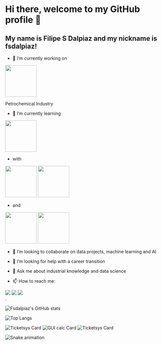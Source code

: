# Hi there, welcome to my GitHub profile 👋
## My name is Filipe S Dalpiaz and my nickname is fsdalpiaz!


- 🔭 I’m currently working on 
<img src="https://cdn.iconscout.com/icon/premium/png-256-thumb/petrochemical-1617312-1377778.png" width=100 height=100/>

Petrochemical Industry
- 🌱 I’m currently learning 
<img src="https://cdn.jsdelivr.net/gh/devicons/devicon/icons/python/python-original.svg" width=100 height=100/>

- with 
<div><img src="https://cdn.jsdelivr.net/gh/devicons/devicon/icons/pycharm/pycharm-original-wordmark.svg" width=100 height=100/> <img src="https://cdn.jsdelivr.net/gh/devicons/devicon/icons/anaconda/anaconda-original-wordmark.svg" width=100 height=100/></div>

- and
<div><img src="https://cdn.jsdelivr.net/gh/devicons/devicon/icons/jupyter/jupyter-original-wordmark.svg" width=100 height=100/> <img src="https://cdn.jsdelivr.net/gh/devicons/devicon/icons/pandas/pandas-original-wordmark.svg" width=100 height=100/></div>

- 👯 I’m looking to collaborate on data projects, machine learning and AI

- 🤔 I’m looking for help with a career transition
- 💬 Ask me about industrial knowledge and data science
- 📫 How to reach me:
<div>
<a href="https://instagram.com/dalpiazfs" target="_blank"><img src="https://img.shields.io/badge/-Instagram-%23E4405F?style=for-the-badge&logo=instagram&logoColor=white" target="_blank"></a>
<a href = "mailto:filipsdalpiaz@gmail.com"><img src="https://img.shields.io/badge/Gmail-D14836?style=for-the-badge&logo=gmail&logoColor=white" target="_blank"></a>
<a href="https://www.linkedin.com/in/filipesdalpiaz" target="_blank"><img src="https://img.shields.io/badge/-LinkedIn-%230077B5?style=for-the-badge&logo=linkedin&logoColor=white" target="_blank"></a>   
</div>
<div>
.
</div>

![Fsdalpiaz's GitHub stats](https://github-readme-stats.vercel.app/api?username=fsdalpiaz&show_icons=true&theme=transparent)


![Top Langs](https://github-readme-stats.vercel.app/api/top-langs/?username=fsdalpiaz&layout=compact&show_icons=true&theme=transparent)


![Ticketsys Card](https://github-readme-stats.vercel.app/api/pin/?username=fsdalpiaz&repo=Ticketsys&show_owner=true&theme=transparent) ![GUI calc Card](https://github-readme-stats.vercel.app/api/pin/?username=fsdalpiaz&repo=CalcGUI&show_owner=true&theme=transparent) ![Ticketsys Card](https://github-readme-stats.vercel.app/api/pin/?username=fsdalpiaz&repo=originSix-beautysalon.rocketseat.discover&show_owner=true&theme=transparent)


![Snake animation](https://github.com/seu-usuário-aqui/seu-usuário-aqui/blob/output/github-contribution-grid-snake.svg)
